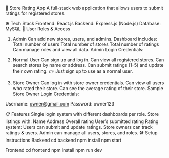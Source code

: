 🏬 Store Rating App
A full-stack web application that allows users to submit ratings for registered stores.

⚙️ Tech Stack
Frontend: React.js
Backend: Express.js (Node.js)
Database: MySQL
🔑 User Roles & Access
1. Admin
Can add new stores, users, and admins.
Dashboard includes:
Total number of users
Total number of stores
Total number of ratings
Can manage roles and view all data.
Admin Login Credentials:

2. Normal User
Can sign up and log in.
Can view all registered stores.
Can search stores by name or address.
Can submit ratings (1–5) and update their own rating.
👉 Just sign up to use as a normal user.

3. Store Owner
Can log in with store owner credentials.
Can view all users who rated their store.
Can see the average rating of their store.
Sample Store Owner Login Credentials:

Username: owner@gmail.com Password: owner123

📋 Features
Single login system with different dashboards per role.
Store listings with:
Name
Address
Overall rating
User’s submitted rating
Rating system: Users can submit and update ratings.
Store owners can track ratings & users.
Admin can manage all users, stores, and roles.
🛠️ Setup Instructions
Backend
cd backend npm install npm start

Frontend
cd frontend npm install npm run dev
